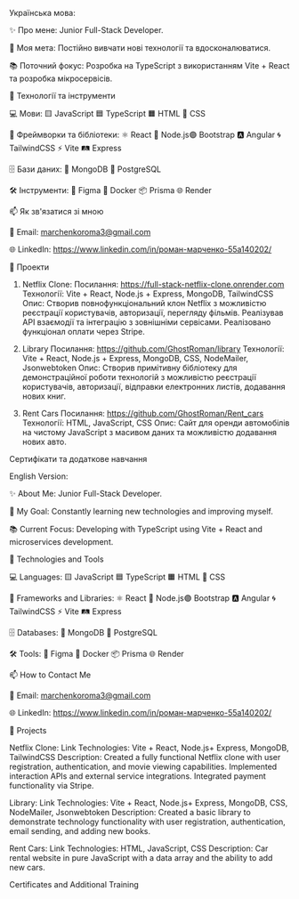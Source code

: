 Українська мова:

✨ Про мене: Junior Full-Stack Developer.

🌟 Моя мета: Постійно вивчати нові технології та вдосконалюватися.

📚 Поточний фокус: Розробка на TypeScript з використанням Vite + React та розробка мікросервісів.

🔧 Технології та інструменти

💻 Мови: 🟨 JavaScript 🟦 TypeScript 🟧 HTML 🎨 CSS

🚀 Фреймворки та бібліотеки: ⚛️ React 🌿 Node.js🟣 Bootstrap 🅰️ Angular 🌀 TailwindCSS ⚡ Vite 🛤️ Express

🗄️ Бази даних: 🍃 MongoDB 🐘 PostgreSQL

🛠️ Інструменти: 🎨 Figma 🐳 Docker 📦 Prisma 🌐 Render

📫 Як зв'язатися зі мною

📧 Email: marchenkoroma3@gmail.com

🌐 LinkedIn: https://www.linkedin.com/in/роман-марченко-55a140202/

🚀 Проекти

1. Netflix Clone:
   Посилання: https://full-stack-netflix-clone.onrender.com
   Технології: Vite + React, Node.js + Express, MongoDB, TailwindCSS
   Опис: Створив повнофункціональний клон Netflix з можливістю реєстрації користувачів, авторизації, перегляду фільмів. Реалізував API взаємодії та інтеграцію з зовнішніми сервісами. Реалізовано функціонал оплати через Stripe.

2. Library
   Посилання: https://github.com/GhostRoman/library
   Технології: Vite + React, Node.js + Express, MongoDB, CSS, NodeMailer, Jsonwebtoken
   Опис: Створив примітивну бібліотеку для демонстраційної роботи технологій з можливістю реєстрації користувачів, авторизації, відправки електронних листів, додавання нових книг.

3. Rent Cars
   Посилання: https://github.com/GhostRoman/Rent_cars
   Технології: HTML, JavaScript, CSS
   Опис: Сайт для оренди автомобілів на чистому JavaScript з масивом даних та можливістю додавання нових авто.


Сертифікати та додаткове навчання



English Version:

✨ About Me: Junior Full-Stack Developer.

🌟 My Goal: Constantly learning new technologies and improving myself.

📚 Current Focus: Developing with TypeScript using Vite + React and microservices development.

🔧 Technologies and Tools

💻 Languages: 🟨 JavaScript 🟦 TypeScript 🟧 HTML 🎨 CSS

🚀 Frameworks and Libraries: ⚛️ React 🌿 Node.js🟣 Bootstrap 🅰️ Angular 🌀 TailwindCSS ⚡ Vite 🛤️ Express

🗄️ Databases: 🍃 MongoDB 🐘 PostgreSQL

🛠️ Tools: 🎨 Figma 🐳 Docker 📦 Prisma 🌐 Render

📫 How to Contact Me

📧 Email: marchenkoroma3@gmail.com

🌐 LinkedIn: https://www.linkedin.com/in/роман-марченко-55a140202/

🚀 Projects

Netflix Clone: Link Technologies: Vite + React, Node.js+ Express, MongoDB, TailwindCSS Description: Created a fully functional Netflix clone with user registration, authentication, and movie viewing capabilities. Implemented interaction APIs and external service integrations. Integrated payment functionality via Stripe.

Library: Link Technologies: Vite + React, Node.js+ Express, MongoDB, CSS, NodeMailer, Jsonwebtoken Description: Created a basic library to demonstrate technology functionality with user registration, authentication, email sending, and adding new books.

Rent Cars: Link Technologies: HTML, JavaScript, CSS Description: Car rental website in pure JavaScript with a data array and the ability to add new cars.

Certificates and Additional Training

